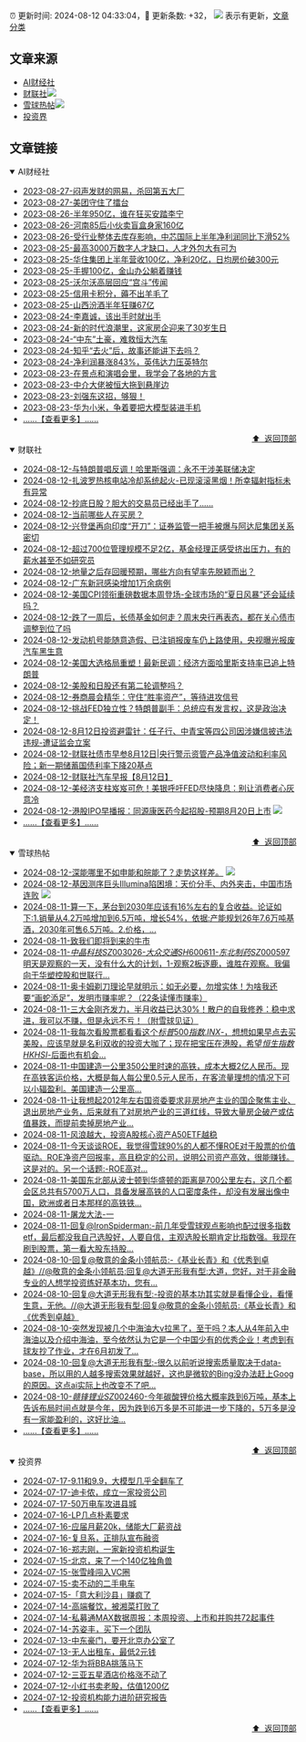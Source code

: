 ##

:alarm_clock: 更新时间: 2024-08-12 04:33:04，:rocket: 更新条数: +32， ![](/assets/dot.png) 表示有更新，[文章分类](/TAGS.md)

## 文章来源

- [AI财经社](#ai财经社)  
- [财联社](#财联社)![](/assets/dot.png)   
- [雪球热帖](#雪球热帖)![](/assets/dot.png)   
- [投资界](#投资界)  

## 文章链接

<details open>
<summary id="ai财经社">
 AI财经社
</summary>


- [2023-08-27-闷声发财的网易，杀回第五大厂](https://www.aicaijing.com.cn/article/18610)  
- [2023-08-27-美团守住了擂台](https://www.aicaijing.com.cn/article/18611)  
- [2023-08-26-半年950亿，谁在狂买安踏李宁](https://www.aicaijing.com.cn/article/18607)  
- [2023-08-26-河南85后小伙卖盲盒身家160亿](https://www.aicaijing.com.cn/article/18608)  
- [2023-08-26-受行业整体去库存影响，中芯国际上半年净利润同比下滑52%](https://www.aicaijing.com.cn/article/18609)  
- [2023-08-25-最高3000万数字人才缺口，人才外包大有可为](https://www.aicaijing.com.cn/article/18601)  
- [2023-08-25-华住集团上半年营收100亿，净利20亿，日均房价破300元](https://www.aicaijing.com.cn/article/18602)  
- [2023-08-25-手握100亿，金山办公躺着赚钱](https://www.aicaijing.com.cn/article/18603)  
- [2023-08-25-沃尔沃高层回应“宫斗”传闻](https://www.aicaijing.com.cn/article/18604)  
- [2023-08-25-信用卡积分，薅不出羊毛了](https://www.aicaijing.com.cn/article/18605)  
- [2023-08-25-山西汾酒半年狂赚67亿](https://www.aicaijing.com.cn/article/18606)  
- [2023-08-24-李嘉诚，该出手时就出手](https://www.aicaijing.com.cn/article/18596)  
- [2023-08-24-新的时代浪潮里，这家房企迎来了30岁生日](https://www.aicaijing.com.cn/article/18597)  
- [2023-08-24-“中东”土豪，难救恒大汽车](https://www.aicaijing.com.cn/article/18598)  
- [2023-08-24-知乎“去火”后，故事还能讲下去吗？](https://www.aicaijing.com.cn/article/18599)  
- [2023-08-24-净利润暴涨843%，英伟达力压英特尔](https://www.aicaijing.com.cn/article/18600)  
- [2023-08-23-在景点和演唱会里，我学会了各地的方言](https://www.aicaijing.com.cn/article/18591)  
- [2023-08-23-中介大佬被恒大拖到悬崖边](https://www.aicaijing.com.cn/article/18592)  
- [2023-08-23-刘强东这招，够狠！](https://www.aicaijing.com.cn/article/18593)  
- [2023-08-23-华为小米，争着要把大模型装进手机](https://www.aicaijing.com.cn/article/18594)  
- [......【查看更多】......](/details/AI财经社.md)

<div align="right"><a href="#文章来源">⬆ &nbsp;返回顶部</a></div>
</details>

<details open>
<summary id="财联社">
 财联社
</summary>


- [2024-08-12-与特朗普唱反调！哈里斯强调：永不干涉美联储决定](https://www.cls.cn/detail/1761033)  
- [2024-08-12-扎波罗热核电站冷却系统起火-已现滚滚黑烟！所幸辐射指标未有异常](https://www.cls.cn/detail/1760998)  
- [2024-08-12-抄底日股？胆大的交易员已经出手了……](https://www.cls.cn/detail/1760986)  
- [2024-08-12-当前哪些人在买房？](https://www.cls.cn/detail/1760967)  
- [2024-08-12-兴登堡再向印度“开刀”：证券监管一把手被爆与阿达尼集团关系密切](https://www.cls.cn/detail/1760936)  
- [2024-08-12-超过700位管理规模不足2亿，基金经理正感受挤出压力，有的薪水甚至不如研究员](https://www.cls.cn/detail/1760889)  
- [2024-08-12-地量之后存回暖预期，哪些方向有望率先脱颖而出？](https://www.cls.cn/detail/1760859)  
- [2024-08-12-广东新冠感染增加1万余病例](https://www.cls.cn/detail/1760843)  
- [2024-08-12-美国CPI领衔重磅数据本周登场-全球市场的“夏日风暴”还会延续吗？](https://www.cls.cn/detail/1760861)  
- [2024-08-12-跌了一周后，长债基金如何走？周末央行再表态，都在关心债市调整到位了吗](https://www.cls.cn/detail/1760862)  
- [2024-08-12-发动机号能随意造假、已注销报废车仍上路使用，央视曝光报废汽车黑生意](https://www.cls.cn/detail/1760830)  
- [2024-08-12-美国大选格局重塑！最新民调：经济方面哈里斯支持率已追上特朗普](https://www.cls.cn/detail/1760826)  
- [2024-08-12-美股和日股还有第二轮调整吗？](https://www.cls.cn/detail/1760823)  
- [2024-08-12-券商晨会精华：守住“胜率资产”，等待进攻信号](https://www.cls.cn/detail/1760788)  
- [2024-08-12-挑战FED独立性？特朗普副手：总统应有发言权，这是政治决定！](https://www.cls.cn/detail/1760786)  
- [2024-08-12-8月12日投资避雷针：任子行、中青宝等四公司因涉嫌信披违法违规-遭证监会立案](https://www.cls.cn/detail/1760802)  
- [2024-08-12-财联社债市早参8月12日|央行警示资管产品净值波动和利率风险；新一期储蓄国债利率下降20基点](https://www.cls.cn/detail/1760821)  
- [2024-08-12-财联社汽车早报【8月12日】](https://www.cls.cn/detail/1760848)  
- [2024-08-12-美经济支柱岌岌可危！美银呼吁FED尽快降息：别让消费者心灰意冷](https://www.cls.cn/detail/1760919)  
- [2024-08-12-港股IPO早播报：同源康医药今起招股-预期8月20日上市](https://www.cls.cn/detail/1749745) ![](/assets/new.png)  
- [......【查看更多】......](/details/财联社.md)

<div align="right"><a href="#文章来源">⬆ &nbsp;返回顶部</a></div>
</details>

<details open>
<summary id="雪球热帖">
 雪球热帖
</summary>


- [2024-08-12-深能哪里不如申能和皖能了？走势这样差。](https://xueqiu.com/2241249492/300694227) ![](/assets/new.png)  
- [2024-08-12-基因测序巨头Illumina陷困境：天价分手、内外夹击，中国市场连败](https://xueqiu.com/8151841495/300708469) ![](/assets/new.png)  
- [2024-08-11-算一下，茅台到2030年应该有16%左右的复合收益。论证如下:1.销量从4.2万吨增加到6.5万吨，增长54%，依据:产能规划26年7.6万吨基酒，2030年可售6.5万吨。2.价格，...](https://xueqiu.com/1392782404/300664808)  
- [2024-08-11-致我们即将到来的牛市](https://xueqiu.com/1570039711/300664228)  
- [2024-08-11-$中晶科技SZ003026$-$大众交通SH600611$-$东北制药SZ000597$明天是观察的一天，没有什么大的计划，1-观察2板逐鹿，谁胜在观察。我偏向于华塑控股和世联行...](https://xueqiu.com/8471420209/300661200)  
- [2024-08-11-奥卡姆剃刀理论早就明示：如无必要，勿增实体！为啥我还要“画蛇添足”，发明市赚率呢？（22条读懂市赚率）](https://xueqiu.com/9363345092/300658137)  
- [2024-08-11-三大金刚齐发力，半月收益已达30%！散户的自我修养：稳中求进，我可以不赚，但是永远不亏！（附雪球见证）](https://xueqiu.com/4512127783/300655529)  
- [2024-08-11-我每次看股票都看看这个$标普500指数.INX$-，想想如果早点去买美股，应该早就是名利双收的投资大咖了；现在把宝压在港股，希望$恒生指数HKHSI$-后面也有机会...](https://xueqiu.com/2695845628/300647938)  
- [2024-08-11-中国建造一公里350公里时速的高铁，成本大概2亿人民币。现在高铁客运价格，大概是每人每公里0.5元人民币，在客流量理想的情况下可以小辐盈利。美国建造一公里高...](https://xueqiu.com/1955602780/300639719)  
- [2024-08-11-让我想起2012年左右国资委要求非房地产主业的国企聚焦主业、退出房地产业务，后来就有了对房地产业的三道红线，导致大量房企破产或估值暴跌，而提前卖掉房地产业...](https://xueqiu.com/3167081651/300630291)  
- [2024-08-11-风浪越大，投资A股核心资产A50ETF越稳](https://xueqiu.com/9600110938/300629902)  
- [2024-08-11-今天谈谈ROE，我觉得雪球90%的人都不懂ROE对于股票的价值驱动。ROE净资产回报率，高且稳定的公司，说明公司资产高效，很能赚钱。这是对的。另一个话题:-ROE高对...](https://xueqiu.com/6340108395/300629185)  
- [2024-08-11-美国东北部从波士顿到华盛顿的距离是700公里左右，这几个都会区总共有5700万人口，具备发展高铁的人口密度条件，却没有发展出像中国，欧洲或者日本那样的高铁铁...](https://xueqiu.com/8056783660/300638250)  
- [2024-08-11-屠龙大法-一](https://xueqiu.com/8471420209/300665697)  
- [2024-08-11-回复@IronSpiderman:-前几年受雪球观点影响也配过很多指数etf，最后都没我自己选股好，人要自信，主观选股长期肯定比指数强。我现在刷到股票，第一看大股东持股...](https://xueqiu.com/6515752937/300656639)  
- [2024-08-10-回复@敬意的金条小领航员:-《基业长青》和《优秀到卓越》//@敬意的金条小领航员:回复@大道无形我有型:大道，您好，对于非金融专业的人想学投资练好基本功，您有...](https://xueqiu.com/1247347556/300604787)  
- [2024-08-10-回复@大道无形我有型:-投资的基本功其实就是看懂企业，看懂生意，无他。//@大道无形我有型:回复@敬意的金条小领航员:《基业长青》和《优秀到卓越》](https://xueqiu.com/1247347556/300605840)  
- [2024-08-10-突然发现被几个中海油大v拉黑了，至于吗？本人从4年前入中海油以及介绍中海油，至今依然认为它是一个中国少有的优秀企业！考虑到有球友抄了作业，才在6月初发了...](https://xueqiu.com/1095402045/300609474)  
- [2024-08-10-回复@大道无形我有型:-很久以前听说搜索质量取决于data-base，所以用的人越多搜索效果就越好，这也是微软的Bing没办法赶上Goog的原因。这点ai实际上也改变不了吧...](https://xueqiu.com/1247347556/300612546)  
- [2024-08-10-$赣锋锂业SZ002460$-今年碳酸锂价格大概率跌到6万吨，基本上告诉布局时间点就是今年，因为跌到6万多是不可能进一步下降的，5万多是没有一家能盈利的，这好比油...](https://xueqiu.com/1505944393/300586322)  
- [......【查看更多】......](/details/雪球热帖.md)

<div align="right"><a href="#文章来源">⬆ &nbsp;返回顶部</a></div>
</details>

<details open>
<summary id="投资界">
 投资界
</summary>


- [2024-07-17-9.11和9.9，大模型几乎全翻车了](https://posts.careerengine.us/p/6697778c44726b29bffa3a09)  
- [2024-07-17-迪卡侬，成立一家投资公司](https://posts.careerengine.us/p/6697778c44726b29bffa3a01)  
- [2024-07-17-50万电车攻进县城](https://posts.careerengine.us/p/6697779c831e1d29eea44253)  
- [2024-07-16-LP几点朴素要求](https://posts.careerengine.us/p/669636a8720ed522248054dc)  
- [2024-07-16-应届月薪20k，储能大厂薪资战](https://posts.careerengine.us/p/669636a8720ed522248054d4)  
- [2024-07-16-复旦系，正排队宣布融资](https://posts.careerengine.us/p/66963699cb38e136a496986c)  
- [2024-07-16-郑志刚，一家新投资机构诞生](https://posts.careerengine.us/p/66963699cb38e136a4969874)  
- [2024-07-15-北京，来了一个140亿独角兽](https://posts.careerengine.us/p/6694db59a0c3ac562b61f9af)  
- [2024-07-15-张雪峰闯入VC圈](https://posts.careerengine.us/p/6694db59a0c3ac562b61f9b7)  
- [2024-07-15-卖不动的二手电车](https://posts.careerengine.us/p/6694db6836b2f1565d9b541a)  
- [2024-07-15-「意大利沙县」赚疯了](https://posts.careerengine.us/p/6694db6836b2f1565d9b5422)  
- [2024-07-14-高端餐饮，被湘菜打败了](https://posts.careerengine.us/p/6693862333c6e710d0bf9dc4)  
- [2024-07-14-私募通MAX数据周报：本周投资、上市和并购共72起事件](https://posts.careerengine.us/p/6693862333c6e710d0bf9dcc)  
- [2024-07-14-苏姿丰，买下一个团队](https://posts.careerengine.us/p/6693861481427510b2b9c123)  
- [2024-07-13-中东豪门，要开北京办公室了](https://posts.careerengine.us/p/66922794a876f80d113b51fe)  
- [2024-07-13-无人出租车，最低2元钱](https://posts.careerengine.us/p/669227b82202ae0dfac5d713)  
- [2024-07-12-华为将BBA挑落马下](https://posts.careerengine.us/p/6690a6c68082df14ead7eaac)  
- [2024-07-12-三亚五星酒店价格涨不动了](https://posts.careerengine.us/p/6690a6c68082df14ead7eaa4)  
- [2024-07-12-小红书卖老股，估值1200亿](https://posts.careerengine.us/p/6690a6b756b00014bcc00e8f)  
- [2024-07-12-投资机构能力进阶研究报告](https://posts.careerengine.us/p/6690a6b756b00014bcc00e87)  
- [......【查看更多】......](/details/投资界.md)

<div align="right"><a href="#文章来源">⬆ &nbsp;返回顶部</a></div>
</details>
